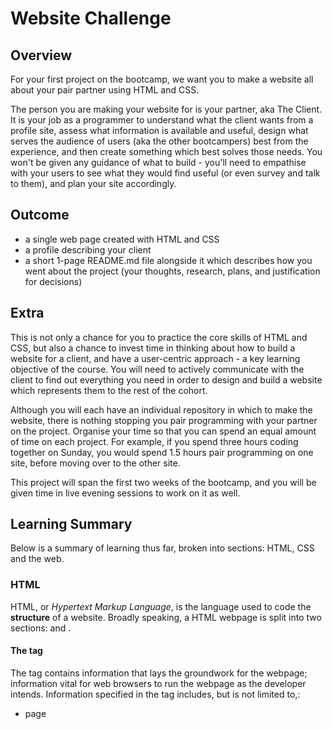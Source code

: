 # Website Challenge

## Overview

For your first project on the bootcamp, we want you to make a website all about your pair partner using HTML and CSS.

The person you are making your website for is your partner, aka The Client. It is your job as a programmer to understand what the client wants from a profile site, assess what information is available and useful, design what serves the audience of users (aka the other bootcampers) best from the experience, and then create something which best solves those needs. You won't be given any guidance of what to build - you'll need to empathise with your users to see what they would find useful (or even survey and talk to them), and plan your site accordingly.

## Outcome

- a single web page created with HTML and CSS
- a profile describing your client
- a short 1-page README.md file alongside it which describes how you went about the project (your thoughts, research, plans, and justification for decisions)

## Extra

This is not only a chance for you to practice the core skills of HTML and CSS, but also a chance to invest time in thinking about how to build a website for a client, and have a user-centric approach - a key learning objective of the course. You will need to actively communicate with the client to find out everything you need in order to design and build a website which represents them to the rest of the cohort.

Although you will each have an individual repository in which to make the website, there is nothing stopping you pair programming with your partner on the project. Organise your time so that you can spend an equal amount of time on each project. For example, if you spend three hours coding together on Sunday, you would spend 1.5 hours pair programming on one site, before moving over to the other site.

This project will span the first two weeks of the bootcamp, and you will be given time in live evening sessions to work on it as well.



## Learning Summary

Below is a summary of learning thus far, broken into sections: HTML, CSS and the web.

### HTML

HTML, or _Hypertext Markup Language_, is the language used to code the **structure** of a website. Broadly speaking, a HTML webpage is split into two sections: <head> and <body>.

#### The <head> tag

The <head> tag contains information that lays the groundwork for the webpage; information vital for web browsers to run the webpage as the developer intends. Information specified in the <head> tag includes, but is not limited to,:

* page <title>
* meta data, including:
    * meta description
    * keyword specifications
    * author name
* links to sister sheets, such as .css and .js files.

#### The &lt;body&lt; tag

The &lt;body&lt; tag contains the page content; i.e. what the user will see when using a webpage. Remember, only structural elements are built here (styling and interactivity are typically dealt with in the sister files). Website structure follows several best practice principles, both to maximise effectiveness of web crawlers understanding the webspage for search indexing, and to make the site as intuitive as it can be to the user. As such, webpages typically follow the following structural order:

1. <header>
    * can include brand logo, navigation links, call-to-actions (e.g. click-to-call button).
2. <main>  includes content befitting main prupose of the page, keeping in mind what the user(s) expect and want from the webpage.
3. <footer>
    * often includes contact information, links to legal documents, sign-up forms etc. Should include options for continued user flow.

### CSS

CSS, or _Cascading Style Sheets_, is the language used to code the **styling** of a website. Using _CSS Selectors_, as defined in HTML via _tags, classes_ or _IDs_, HTML elements are styled for a more appealing, more intuitive webpage display.

By enlarge, pretty much every element built in HTML will need to have some kind of custom styling, either to please a client or appease a web designer.

**WEBSITES NEED TO LOOK SEXY**

_CSS Selectors_ are hierarchical: when specified, _class_ styling rules are prioritised over _tag_ rules, and _ID_ styling rules are prioritised over _class_ rules. With some planning, _CSS Selectors_ can be deployed efficiently to style a website to make anybody happy.

The syntax goes as follows:

[selector] {
    [property]: [value];
}



